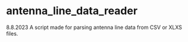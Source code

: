 # antenna_line_data_reader
8.8.2023
A script made for parsing antenna line data from CSV or XLXS files.

